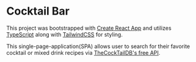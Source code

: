 # Cocktail Bar

This project was bootstrapped with [Create React App](https://github.com/facebook/create-react-app) and utilizes [TypeScript](https://www.typescriptlang.org/) along with [TailwindCSS](https://tailwindcss.com/) for styling.

This single-page-application(SPA) allows user to search for their favorite cocktail or mixed drink recipes via [TheCockTailDB's free API](https://www.thecocktaildb.com/api.php).
